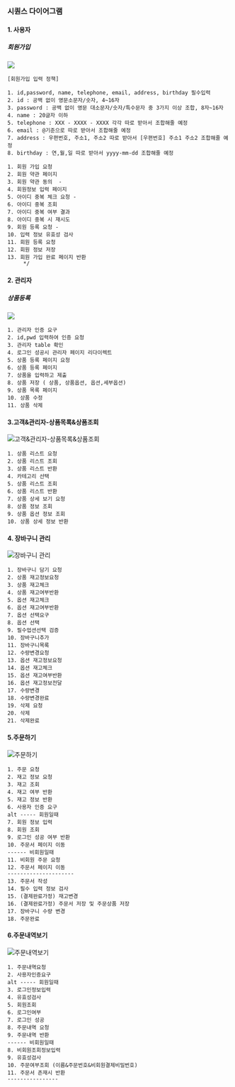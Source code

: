 ### 시퀀스 다이어그램

#### 1. 사용자

##### 회원가입
![](./1.고객-회원가입.PNG)

```
[회원가입 입력 정책]

1. id,password, name, telephone, email, address, birthday 필수입력
2. id : 공백 없이 영문소문자/숫자, 4~16자
3. password : 공백 없이 영문 대소문자/숫자/특수문자 중 3가지 이상 조합, 8자~16자
4. name : 20글자 이하
5. telephone : XXX - XXXX - XXXX 각각 따로 받아서 조합해줄 예정
6. email : @기준으로 따로 받아서 조합해줄 예정
7. address : 우편번호, 주소1, 주소2 따로 받아서 [우편번호] 주소1 주소2 조합해줄 예정
8. birthday : 연,월,일 따로 받아서 yyyy-mm-dd 조합해줄 예정
```
```
1. 회원 가입 요청
2. 회원 약관 페이지 
3. 회원 약관 동의  - 
4. 회원정보 입력 페이지 
5. 아이디 중복 체크 요청 -  
6. 아이디 중복 조회
7. 아이디 중복 여부 결과
8. 아이디 중복 시 재시도 
9. 회원 등록 요청 -
10. 입력 정보 유효성 검사 
11. 회원 등록 요청
12. 회원 정보 저장 
13. 회원 가입 완료 페이지 반환
	 */
```



#### 2. 관리자

##### 상품등록
![](./2.관리자-상품등록.PNG)

```
1. 관리자 인증 요구
2. id,pwd 입력하여 인증 요청
3. 관리자 table 확인
4. 로그인 성공시 관리자 페이지 리다이렉트 
5. 상품 등록 페이지 요청
6. 상품 등록 페이지 
7. 상품을 입력하고 제출
8. 상품 저장 ( 상품, 상품옵션, 옵션,세부옵션)
9. 상품 목록 페이지
10. 상품 수정
11. 상품 삭제
```

#### 3.고객&관리자-상품목록&상품조회
![고객&관리자-상품목록&상품조회](https://github.com/lucy74310/bg_shoppingmall_project/blob/master/docs/SequenceDiagram/3.%EA%B3%A0%EA%B0%9D%26%EA%B4%80%EB%A6%AC%EC%9E%90-%EC%83%81%ED%92%88%EB%AA%A9%EB%A1%9D%26%EC%83%81%ED%92%88%EC%A1%B0%ED%9A%8C.PNG)

```
1. 상품 리스트 요청 
2. 상품 리스트 조회
3. 상품 리스트 반환
4. 카테고리 선택
5. 상품 리스트 조회
6. 상품 리스트 반환
7. 상품 상세 보기 요청
8. 상품 정보 조회
9. 상품 옵션 정보 조회
10. 상품 상세 정보 반환
```

#### 4. 장바구니 관리
![장바구니 관리]()
```
1. 장바구니 담기 요청
2. 상품 재고정보요청
3. 상품 재고체크
4. 상품 재고여부반환
5. 옵션 재고체크
6. 옵션 재고여부반환
7. 옵션 선택요구
8. 옵션 선택 
9. 필수업션선택 검증
10. 장바구니추가
11. 장바구니목록
12. 수량변경요청
13. 옵션 재고정보요청
14. 옵션 재고체크
15. 옵션 재고여부반환
16. 옵션 재고정보전달
17. 수량변경
18. 수량변경완료
19. 삭제 요청
20. 삭제
21. 삭제완료

```

#### 5.주문하기
![주문하기](https://github.com/lucy74310/bg_shoppingmall_project/blob/master/docs/SequenceDiagram/5.%EC%A3%BC%EB%AC%B8.png)

```
1. 주문 요청
2. 재고 정보 요청
3. 재고 조회
4. 재고 여부 반환
5. 재고 정보 반환
6. 사용자 인증 요구
alt ----- 회원일때
7. 회원 정보 입력
8. 회원 조회
9. 로그인 성공 여부 반환
10. 주문서 페이지 이동
------ 비회원일때
11. 비회원 주문 요청
12. 주문서 페이지 이동
---------------------
13. 주문서 작성
14. 필수 입력 정보 검사 
15. (결제완료가정) 재고변경
16. (결제완료가정) 주문서 저장 및 주문상품 저장
17. 장바구니 수량 변경 
18. 주문완료
```


#### 6.주문내역보기
![주문내역보기](https://github.com/lucy74310/bg_shoppingmall_project/blob/master/docs/SequenceDiagram/6.%EC%A3%BC%EB%AC%B8%EB%82%B4%EC%97%AD.png)

```
1. 주문내역요청
2. 사용자인증요구
alt ----- 회원일때
3. 로그인정보입력
4. 유효성검사
5. 회원조회
6. 로그인여부
7. 로그인 성공
8. 주문내역 요청
9. 주문내역 반환
------ 비회원일때
8. 비회원조회정보입력
9. 유효성검사
10. 주문여부조회 (이름&주문번호&비회원결제비밀번호)
11. 주문서 존재시 반환
----------------

```
